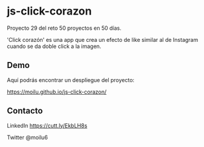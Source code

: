 # js-click-corazon

Proyecto 29 del reto 50 proyectos en 50 días.

'Click corazón' es una app que crea un efecto de like similar al de Instagram cuando se da doble click a la imagen.

## Demo

Aquí podrás encontrar un despliegue del proyecto:

https://moilu.github.io/js-click-corazon/

## Contacto

LinkedIn https://cutt.ly/EkbLH8s

Twitter @moilu6
